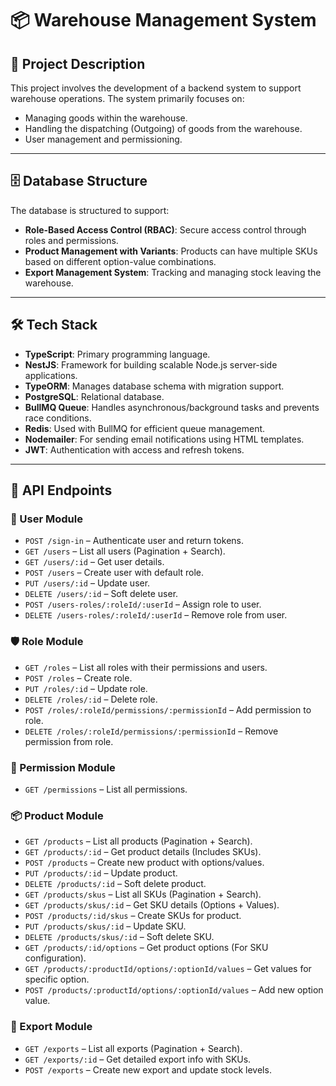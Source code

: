 # 📦 Warehouse Management System

## 📝 Project Description

This project involves the development of a backend system to support warehouse operations. The system primarily focuses on:

- Managing goods within the warehouse.
- Handling the dispatching (Outgoing) of goods from the warehouse.
- User management and permissioning.

---

## 🗄️ Database Structure

The database is structured to support:

- **Role-Based Access Control (RBAC)**: Secure access control through roles and permissions.
- **Product Management with Variants**: Products can have multiple SKUs based on different option-value combinations.
- **Export Management System**: Tracking and managing stock leaving the warehouse.

---

## 🛠️ Tech Stack

- **TypeScript**: Primary programming language.
- **NestJS**: Framework for building scalable Node.js server-side applications.
- **TypeORM**: Manages database schema with migration support.
- **PostgreSQL**: Relational database.
- **BullMQ Queue**: Handles asynchronous/background tasks and prevents race conditions.
- **Redis**: Used with BullMQ for efficient queue management.
- **Nodemailer**: For sending email notifications using HTML templates.
- **JWT**: Authentication with access and refresh tokens.
  
---

## 📡 API Endpoints

### 👤 User Module
- `POST /sign-in` – Authenticate user and return tokens.
- `GET /users` – List all users (Pagination + Search).
- `GET /users/:id` – Get user details.
- `POST /users` – Create user with default role.
- `PUT /users/:id` – Update user.
- `DELETE /users/:id` – Soft delete user.
- `POST /users-roles/:roleId/:userId` – Assign role to user.
- `DELETE /users-roles/:roleId/:userId` – Remove role from user.

### 🛡️ Role Module
- `GET /roles` – List all roles with their permissions and users.
- `POST /roles` – Create role.
- `PUT /roles/:id` – Update role.
- `DELETE /roles/:id` – Delete role.
- `POST /roles/:roleId/permissions/:permissionId` – Add permission to role.
- `DELETE /roles/:roleId/permissions/:permissionId` – Remove permission from role.

### 🔐 Permission Module
- `GET /permissions` – List all permissions.

### 📦 Product Module
- `GET /products` – List all products (Pagination + Search).
- `GET /products/:id` – Get product details (Includes SKUs).
- `POST /products` – Create new product with options/values.
- `PUT /products/:id` – Update product.
- `DELETE /products/:id` – Soft delete product.
- `GET /products/skus` – List all SKUs (Pagination + Search).
- `GET /products/skus/:id` – Get SKU details (Options + Values).
- `POST /products/:id/skus` – Create SKUs for product.
- `PUT /products/skus/:id` – Update SKU.
- `DELETE /products/skus/:id` – Soft delete SKU.
- `GET /products/:id/options` – Get product options (For SKU configuration).
- `GET /products/:productId/options/:optionId/values` – Get values for specific option.
- `POST /products/:productId/options/:optionId/values` – Add new option value.

### 🚚 Export Module
- `GET /exports` – List all exports (Pagination + Search).
- `GET /exports/:id` – Get detailed export info with SKUs.
- `POST /exports` – Create new export and update stock levels.

